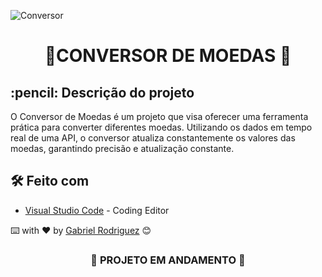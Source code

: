 ![Conversor](https://github.com/gabrielVrodriguez/Conversor-de-Moedas/assets/121834753/eb0c0f16-b0a2-4b4d-8d94-18481c7b6843)


<h1 align="center">
 💸CONVERSOR DE MOEDAS 💸
</h1>

<h2>
  :pencil: Descrição do projeto
</h2>

<p>
O Conversor de Moedas é um projeto que visa oferecer uma ferramenta prática para converter diferentes moedas. Utilizando os dados em tempo real de uma API, o conversor atualiza constantemente os valores das moedas, garantindo precisão e atualização constante.</p>

## 🛠️ Feito com
* [Visual Studio Code](https://code.visualstudio.com) - Coding Editor

⌨️ with ❤️ by [Gabriel Rodriguez](https://github.com/gabrielVrodriguez) 😊

<h3 align="center">
  
  :construction: PROJETO EM ANDAMENTO :construction:
  
</h3>
